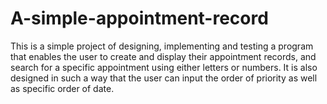 # A-simple-appointment-record

This is a simple project of designing, implementing and testing a program that enables the user to create and display their appointment records, and search for a specific appointment using either letters or numbers. It is also designed in such a way that the user can input the order of priority as well as specific order of date.
